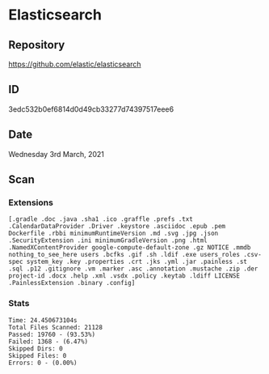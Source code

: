 # Elasticsearch

## Repository
https://github.com/elastic/elasticsearch

## ID
3edc532b0ef6814d0d49cb33277d74397517eee6

## Date
Wednesday 3rd March, 2021

## Scan
### Extensions
```
[.gradle .doc .java .sha1 .ico .graffle .prefs .txt .CalendarDataProvider .Driver .keystore .asciidoc .epub .pem Dockerfile .rbbi minimumRuntimeVersion .md .svg .jpg .json .SecurityExtension .ini minimumGradleVersion .png .html .NamedXContentProvider google-compute-default-zone .gz NOTICE .mmdb nothing_to_see_here users .bcfks .gif .sh .ldif .exe users_roles .csv-spec system_key .key .properties .crt .jks .yml .jar .painless .st .sql .p12 .gitignore .vm .marker .asc .annotation .mustache .zip .der project-id .docx .help .xml .vsdx .policy .keytab .ldiff LICENSE .PainlessExtension .binary .config]
```
### Stats
```
Time: 24.450673104s
Total Files Scanned: 21128
Passed: 19760 - (93.53%)
Failed: 1368 - (6.47%)
Skipped Dirs: 0
Skipped Files: 0
Errors: 0 - (0.00%)
```
